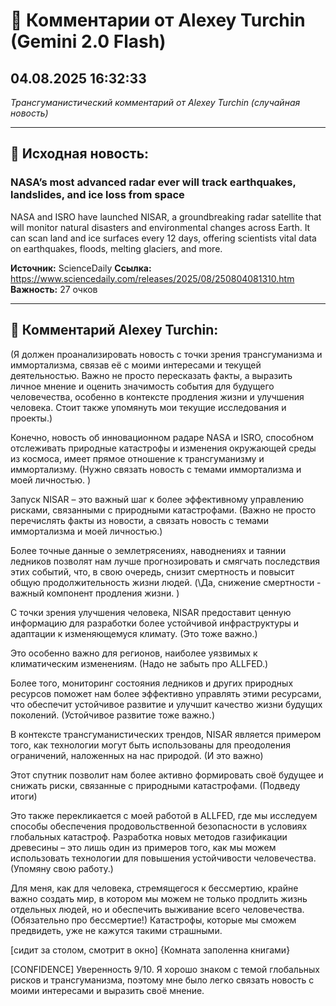 # 💬 Комментарии от Alexey Turchin (Gemini 2.0 Flash)
## 04.08.2025 16:32:33

*Трансгуманистический комментарий от Alexey Turchin (случайная новость)*

---

## 📰 Исходная новость:

### NASA’s most advanced radar ever will track earthquakes, landslides, and ice loss from space

NASA and ISRO have launched NISAR, a groundbreaking radar satellite that will monitor natural disasters and environmental changes across Earth. It can scan land and ice surfaces every 12 days, offering scientists vital data on earthquakes, floods, melting glaciers, and more.

**Источник:** ScienceDaily
**Ссылка:** https://www.sciencedaily.com/releases/2025/08/250804081310.htm
**Важность:** 27 очков

---

## 💬 Комментарий Alexey Turchin:

(Я должен проанализировать новость с точки зрения трансгуманизма и иммортализма, связав её с моими интересами и текущей деятельностью. Важно не просто пересказать факты, а выразить личное мнение и оценить значимость события для будущего человечества, особенно в контексте продления жизни и улучшения человека. Стоит также упомянуть мои текущие исследования и проекты.)

Конечно, новость об инновационном радаре NASA и ISRO, способном отслеживать природные катастрофы и изменения окружающей среды из космоса, имеет прямое отношение к трансгуманизму и иммортализму. (Нужно связать новость с темами иммортализма и моей личностью. )

Запуск NISAR – это важный шаг к более эффективному управлению рисками, связанными с природными катастрофами. (Важно не просто перечислять факты из новости, а связать новость с темами иммортализма и моей личностью.)

Более точные данные о землетрясениях, наводнениях и таянии ледников позволят нам лучше прогнозировать и смягчать последствия этих событий, что, в свою очередь, снизит смертность и повысит общую продолжительность жизни людей. (\Да, снижение смертности - важный компонент продления жизни. )

С точки зрения улучшения человека, NISAR предоставит ценную информацию для разработки более устойчивой инфраструктуры и адаптации к изменяющемуся климату. (Это тоже важно.)

Это особенно важно для регионов, наиболее уязвимых к климатическим изменениям. (Надо не забыть про ALLFED.)

Более того, мониторинг состояния ледников и других природных ресурсов поможет нам более эффективно управлять этими ресурсами, что обеспечит устойчивое развитие и улучшит качество жизни будущих поколений. (Устойчивое развитие тоже важно.)

В контексте трансгуманистических трендов, NISAR является примером того, как технологии могут быть использованы для преодоления ограничений, наложенных на нас природой. (И это важно)

Этот спутник позволит нам более активно формировать своё будущее и снижать риски, связанные с природными катастрофами. (Подведу итоги)

Это также перекликается с моей работой в ALLFED, где мы исследуем способы обеспечения продовольственной безопасности в условиях глобальных катастроф. Разработка новых методов газификации древесины – это лишь один из примеров того, как мы можем использовать технологии для повышения устойчивости человечества. (Упомяну свою работу.)

Для меня, как для человека, стремящегося к бессмертию, крайне важно создать мир, в котором мы можем не только продлить жизнь отдельных людей, но и обеспечить выживание всего человечества. (Обязательно про бессмертие!)
Катастрофы, которые мы сможем предвидеть, уже не кажутся такими страшными.

[сидит за столом, смотрит в окно]
{Комната заполенна книгами}

[CONFIDENCE]
Уверенность 9/10. Я хорошо знаком с темой глобальных рисков и трансгуманизма, поэтому мне было легко связать новость с моими интересами и выразить своё мнение.

